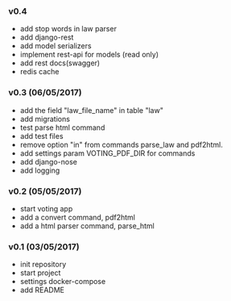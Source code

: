 ### v0.4
+ add stop words in law parser
+ add django-rest
+ add model serializers
+ implement rest-api for models (read only)
+ add rest docs(swagger)
+ redis cache

### v0.3 (06/05/2017)
+ add the field "law_file_name" in table "law"
+ add migrations
+ test parse html command
+ add test files
+ remove option "in" from commands parse_law and pdf2html.  
+ add settings param VOTING_PDF_DIR for commands
+ add django-nose
+ add logging

### v0.2 (05/05/2017)
+ start voting app
+ add a convert command, pdf2html 
+ add a html parser command, parse_html

### v0.1 (03/05/2017)
+ init repository
+ start project
+ settings docker-compose
+ add README